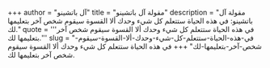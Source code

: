 +++
author = "آل باتشينو"
title = "مقولة آل باتشينو"
description = "مقولة آل باتشينو: في هذه الحياة ستتعلم كل شيء وحدك ألا القسوة سيقوم شخص آخر بتعليمها لك."
quote = '''في هذه الحياة ستتعلم كل شيء وحدك ألا القسوة سيقوم شخص آخر بتعليمها لك.''' 
slug = "في-هذه-الحياة-ستتعلم-كل-شيء-وحدك-ألا-القسوة-سيقوم-شخص-آخر-بتعليمها-لك"
+++
في هذه الحياة ستتعلم كل شيء وحدك ألا القسوة سيقوم شخص آخر بتعليمها لك.
